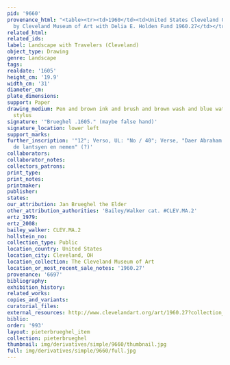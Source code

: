 ```yaml
---
pid: '9660'
provenance_html: "<table><tr><td>1960</td><td>United States Cleveland OH</td><td>Acquired
  by Cleveland Museum of Art with Delia E. Holden Fund 1960.27</td></tr></table>"
related_html: 
related_ids: 
label: Landscape with Travelers (Cleveland)
object_type: Drawing
genre: Landscape
tags: 
realdate: '1605'
height_cm: '19.9'
width_cm: '31'
diameter_cm: 
plate_dimensions: 
support: Paper
drawing_medium: Pen and brown ink and brush and brown wash and blue watercolor over
  stylus
signature: '"Brueghel .1605." (maybe false hand)'
signature_location: lower left
support_marks: 
further_inscription: '"12"; Verso, UL: "No / 40"; Verse, "Daer Abraham / met syn volck
  de lantsyen en nemen" (?)'
collaborators: 
collaborator_notes: 
collectors_patrons: 
print_type: 
print_notes: 
printmaker: 
publisher: 
states: 
our_attribution: Jan Brueghel the Elder
other_attribution_authorities: 'Bailey/Walker cat. #CLEV.MA.2'
ertz_1979: 
ertz_2008: 
bailey_walker: CLEV.MA.2
hollstein_no: 
collection_type: Public
location_country: United States
location_city: Cleveland, OH
location_collection: The Cleveland Museum of Art
location_or_most_recent_sale_notes: '1960.27'
provenance: '6697'
bibliography: 
exhibition_history: 
related_works: 
copies_and_variants: 
curatorial_files: 
external_resources: http://www.clevelandart.org/art/1960.27?collection_search_query=brueghel&op=search&form_build_id=form-AtA1j6BO2wUtsloPfzxbaiRQS6PhXiN6XePUDxAjkbY&form_id=clevelandart_collection_search_form&f%5B0%5D=field_artist%3AJan%20Brueghel%20the%20Elder%20%28Flemish%2C%201568-1625%29&c=1
biblio: 
order: '993'
layout: pieterbrueghel_item
collection: pieterbrueghel
thumbnail: img/derivatives/simple/9660/thumbnail.jpg
full: img/derivatives/simple/9660/full.jpg
---
```

